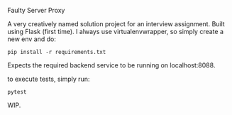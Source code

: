 Faulty Server Proxy

A very creatively named solution project for an interview assignment.
Built using Flask (first time). I always use virtualenvwrapper, so simply create a new env and do:

`pip install -r requirements.txt`

Expects the required backend service to be running on localhost:8088.

to execute tests, simply run:

`pytest`

WIP.